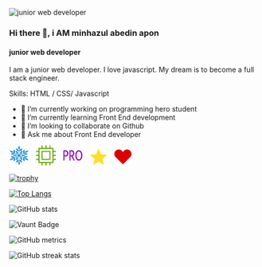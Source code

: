 ![junior web developer](https://media.licdn.com/dms/image/D5603AQG1hJHOxlJlfw/profile-displayphoto-shrink_800_800/0/1699029500707?e=1709164800&v=beta&t=6MEWWxW3QWvv11GV8AhcRdshF_Q7Q1nff8emiEndAgM)

### Hi there 👋, i AM minhazul abedin apon 
#### junior web developer


I am a junior web developer. I love javascript. My dream is to become a full stack engineer.

Skills: HTML / CSS/ Javascript

- 🔭 I’m currently working on programming hero student 
- 🌱 I’m currently learning Front End development 
- 👯 I’m looking to collaborate on Github 
- 💬 Ask me about Front End developer 




<a href='https://archiveprogram.github.com/'><img src='https://raw.githubusercontent.com/acervenky/animated-github-badges/master/assets/acbadge.gif' width='40' height='40'></a> <a href='https://docs.github.com/en/developers'><img src='https://raw.githubusercontent.com/acervenky/animated-github-badges/master/assets/devbadge.gif' width='40' height='40'></a> <a href='https://github.com/pricing'><img src='https://raw.githubusercontent.com/acervenky/animated-github-badges/master/assets/pro.gif' width='40' height='40'></a> <a href='https://stars.github.com/'><img src='https://raw.githubusercontent.com/acervenky/animated-github-badges/master/assets/starbadge.gif' width='35' height='35'></a> <a href='https://docs.github.com/en/github/supporting-the-open-source-community-with-github-sponsors'><img src='https://raw.githubusercontent.com/acervenky/animated-github-badges/master/assets/sponsorbadge.gif' width='35' height='35'></a> 

[![trophy](https://github-profile-trophy.vercel.app/?username=minhazapon)](https://github.com/ryo-ma/github-profile-trophy)

[![Top Langs](https://github-readme-stats.vercel.app/api/top-langs/?username=minhazapon)](https://github.com/anuraghazra/github-readme-stats)

![GitHub stats](https://github-readme-stats.vercel.app/api?username=minhazapon&show_icons=true&count_private=true)  

![Vaunt Badge](https://api.vaunt.dev/v1/github/entities/minhazapon/contributions?format=svg&private=true)  

![GitHub metrics](https://metrics.lecoq.io/minhazapon)  

![GitHub streak stats](https://streak-stats.demolab.com/?user=minhazapon)  

